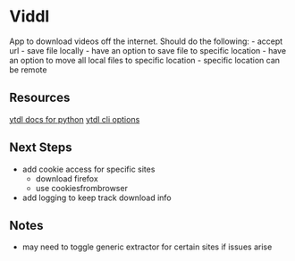 # Viddl
App to download videos off the internet.
Should do the following:
    - accept url
    - save file locally
    - have an option to save file to specific location
    - have an option to move all local files to specific location
    - specific location can be remote

## Resources
[ytdl docs for python](https://github.com/yt-dlp/yt-dlp?tab=readme-ov-file#embedding-yt-dlp)
[ytdl cli options](https://github.com/yt-dlp/yt-dlp?tab=readme-ov-file#usage-and-options)

## Next Steps
- add cookie access for specific sites
    - download firefox
    - use cookiesfrombrowser
- add logging to keep track download info

## Notes
- may need to toggle generic extractor for certain sites if issues arise
